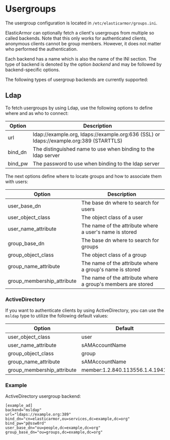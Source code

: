 # <a id="usergroups"></a> Usergroups

The usergroup configuration is located in `/etc/elasticarmor/groups.ini`.

ElasticArmor can optionally fetch a client's usergroups from multiple so called backends. Note that this only works
for authenticated clients, anonymous clients cannot be group members. However, it does not matter who performed the
authentication.

Each backend has a name which is also the name of the INI section. The type of backend is denoted by the option
*backend* and may be followed by backend-specific options.

The following types of usergroup backends are currently supported:

## <a id="usergroups-ldap"></a> Ldap

To fetch usergroups by using Ldap, use the following options to define where and as who to connect:

Option  | Description
--------|----------------------------------------------------------------------------------------
url     | ldap://example.org, ldaps://example.org:636 (SSL) or ldaps://example.org:389 (STARTTLS)
bind_dn | The distinguished name to use when binding to the ldap server
bind_pw | The password to use when binding to the ldap server

The next options define where to locate groups and how to associate them with users:

Option                      | Description
----------------------------|-------------------------------------------------------------
user_base_dn                | The base dn where to search for users
user_object_class           | The object class of a user
user_name_attribute         | The name of the attribute where a user's name is stored
group_base_dn               | The base dn where to search for groups
group_object_class          | The object class of a group
group_name_attribute        | The name of the attribute where a group's name is stored
group_membership_attribute  | The name of the attribute where a group's members are stored

### <a id="usergroups-ldap-ad"></a> ActiveDirectory

If you want to authenticate clients by using ActiveDirectory, you can use the `msldap` type to utilize
the following default values:

Option                      | Default
----------------------------|--------------------------------
user_object_class           | user
user_name_attribute         | sAMAccountName
group_object_class          | group
group_name_attribute        | sAMAccountName
group_membership_attribute  | member:1.2.840.113556.1.4.1941:

### <a id="usergroups-ldap-example"></a> Example

ActiveDirectory usergroup backend:

    [example_ad]
    backend="msldap"
    url="ldaps://example.org:389"
    bind_dn="cn=elasticarmor,ou=services,dc=example,dc=org"
    bind_pw="p@ssw0rd"
    user_base_dn="ou=people,dc=example,dc=org"
    group_base_dn="ou=groups,dc=example,dc=org"
